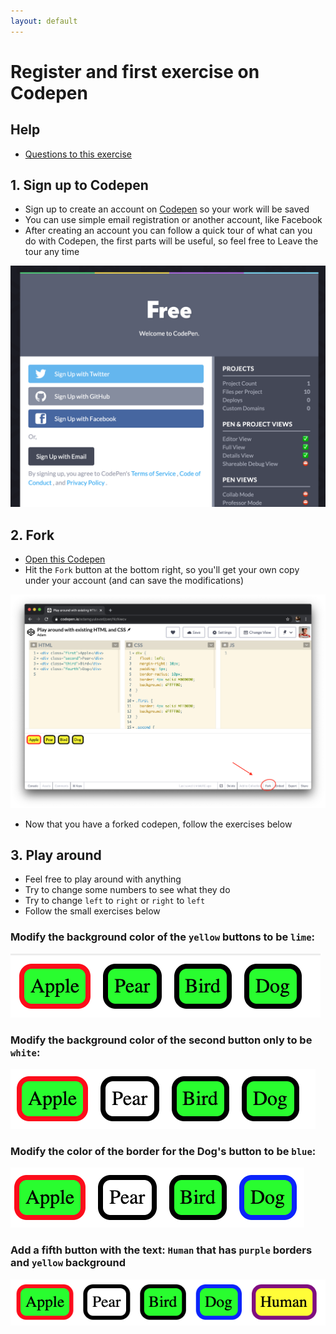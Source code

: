 ```yaml
---
layout: default
---
```

# Register and first exercise on Codepen

## Help

- [Questions to this exercise](http://askbot.greenfox.academy/questions/scope:all/sort:activity-desc/tags:codepenfirst/page:1/)

## 1. Sign up to Codepen

- Sign up to create an account on [Codepen](https://codepen.io/) so your work will be saved
- You can use simple email registration or another account, like Facebook
- After creating an account you can follow a quick tour of what can you do with Codepen, the first parts will be useful, so feel free to Leave the tour any time

![codepen sign up](assets/codepen-signup.png)

## 2. Fork

- [Open this Codepen](https://codepen.io/adamgyulavari/pen/rNVqXrJ)
- Hit the `Fork` button at the bottom right, so you'll get your own copy under your account (and can save the modifications)

![codepen fork](assets/codepen-fork.png)

- Now that you have a forked codepen, follow the exercises below

## 3. Play around

- Feel free to play around with anything
- Try to change some numbers to see what they do
- Try to change `left` to `right` or `right` to `left`
- Follow the small exercises below

### Modify the background color of the `yellow` buttons to be `lime`:

![modify background to lime](assets/codepen-play01.png)

### Modify the background color of the second button only to be `white`:

![modify background to white](assets/codepen-play02.png)

### Modify the color of the border for the Dog's button to be `blue`:

![modify border to blue](assets/codepen-play03.png)

### Add a fifth button with the text: `Human` that has `purple` borders and `yellow` background

![add 5th](assets/codepen-play04.png)
